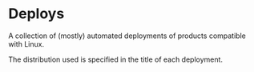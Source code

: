 # Deploys

A collection of (mostly) automated deployments of products compatible with Linux.

The distribution used is specified in the title of each deployment.
